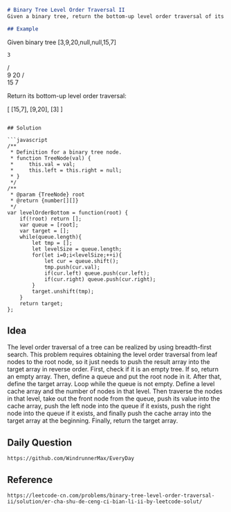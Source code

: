 ```markdown
# Binary Tree Level Order Traversal II
Given a binary tree, return the bottom-up level order traversal of its nodes' values. That is, from the leaf nodes' level to the root node's level, in ascending order.

## Example

```
Given binary tree [3,9,20,null,null,15,7]

    3
   / \
  9  20
    /  \
   15   7
   
Return its bottom-up level order traversal:

[
  [15,7],
  [9,20],
  [3]
]
```

## Solution

```javascript
/**
 * Definition for a binary tree node.
 * function TreeNode(val) {
 *     this.val = val;
 *     this.left = this.right = null;
 * }
 */
/**
 * @param {TreeNode} root
 * @return {number[][]}
 */
var levelOrderBottom = function(root) {
    if(!root) return [];
    var queue = [root];
    var target = [];
    while(queue.length){
        let tmp = [];
        let levelSize = queue.length;
        for(let i=0;i<levelSize;++i){
            let cur = queue.shift();
            tmp.push(cur.val);
            if(cur.left) queue.push(cur.left);
            if(cur.right) queue.push(cur.right);
        }
        target.unshift(tmp);
    }
    return target;
};
```

## Idea
The level order traversal of a tree can be realized by using breadth-first search. This problem requires obtaining the level order traversal from leaf nodes to the root node, so it just needs to push the result array into the target array in reverse order. First, check if it is an empty tree. If so, return an empty array. Then, define a queue and put the root node in it. After that, define the target array. Loop while the queue is not empty. Define a level cache array and the number of nodes in that level. Then traverse the nodes in that level, take out the front node from the queue, push its value into the cache array, push the left node into the queue if it exists, push the right node into the queue if it exists, and finally push the cache array into the target array at the beginning. Finally, return the target array.

## Daily Question

```
https://github.com/WindrunnerMax/EveryDay
```

## Reference

```
https://leetcode-cn.com/problems/binary-tree-level-order-traversal-ii/solution/er-cha-shu-de-ceng-ci-bian-li-ii-by-leetcode-solut/
```
```